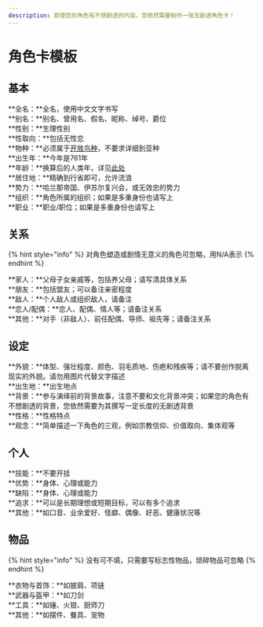 ```yaml
---
description: 即使您的角色有不想剧透的内容，您依然需要制作一张无剧透角色卡！
---
```


# 角色卡模板

## 基本

**全名：**全名，使用中文文字书写   
**别名：**别名、曾用名、假名、昵称、绰号、爵位  
**性别：**生理性别  
**性取向：**包括无性恋  
**物种：**必须属于[开放鸟种](../bird-guide/species/)，不要求详细到亚种  
**出生年：**今年是761年  
**年龄：**换算后的人类年，详见[此处](../bird-guide/#nian-ling-ji-suan)  
**居住地：**精确到行省即可，允许流浪  
**势力：**哈兰那帝国、伊苏尔复兴会，或无效忠的势力  
**组织：**角色所属的组织；如果是多重身份也请写上  
**职业：**职业/职位；如果是多重身份也请写上

## 关系

{% hint style="info" %}
对角色塑造或剧情无意义的角色可忽略，用N/A表示
{% endhint %}

**家人：**父母子女亲戚等，包括养父母；请写清具体关系  
**朋友：**包括盟友；可以备注亲密程度  
**敌人：**个人敌人或组织敌人，请备注  
**恋人/配偶：**恋人、配偶、情人等；请备注关系  
**其他：**对手（非敌人）、前任配偶、导师、祖先等；请备注关系

## 设定

**外貌：**体型、强壮程度、颜色、羽毛质地、伤疤和残疾等；请不要创作脱离现实的外貌。请勿用图片代替文字描述  
**出生地：**出生地点  
**背景：**参与演绎前的背景故事，注意不要和文化背景冲突；如果您的角色有不想剧透的背景，您依然需要为其撰写一定长度的无剧透背景  
**性格：**性格特点  
**观念：**简单描述一下角色的三观，例如宗教信仰、价值取向、集体观等

## 个人

**技能：**不要开挂  
**优势：**身体、心理或能力  
**缺陷：**身体、心理或能力  
**追求：**可以是长期理想或短期目标，可以有多个追求  
**其他：**如口音、业余爱好、怪癖、偶像、好恶、健康状况等

## 物品

{% hint style="info" %}
没有可不填，只需要写标志性物品，琐碎物品可忽略
{% endhint %}

**衣物与首饰：**如披肩、项链  
**武器与盔甲：**如刀剑  
**工具：**如锤、火钳、厨师刀  
**其他：**如摆件、餐具、宠物

